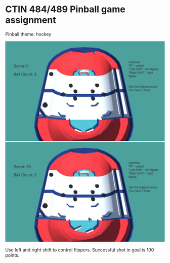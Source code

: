 # CTIN 484/489 Pinball game assignment

Pinball theme: hockey

![Screenshot 2019-04-19 13.53.16.png](https://github.com/MSkall/UnityGames/blob/master/Pinball/Pictures/Screenshot%202019-04-19%2013.53.16.png)
![Screenshot 2019-04-19 13.53.41.png](https://github.com/MSkall/UnityGames/blob/master/Pinball/Pictures/Screenshot%202019-04-19%2013.53.41.png)

Use left and right shift to control flippers. Successful shot in goal is 100 points.

